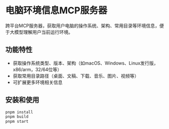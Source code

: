 # 电脑环境信息MCP服务器

跨平台MCP服务器，获取用户电脑的操作系统、架构、常用目录等环境信息，便于大模型理解用户当前运行环境。

## 功能特性

- 获取操作系统类型、版本、架构（如macOS、Windows、Linux发行版，x86/arm，32/64位等）
- 获取常用目录路径（桌面、文稿、下载、音乐、图片、视频等）
- 可扩展更多环境相关信息

## 安装和使用

```bash
pnpm install
pnpm build
pnpm start
```
